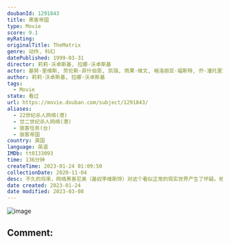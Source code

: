 ```yaml
---
doubanId: 1291843
title: 黑客帝国
type: Movie
score: 9.1
myRating: 
originalTitle: TheMatrix
genre: 动作, 科幻
datePublished: 1999-03-31
director: 莉莉·沃卓斯基, 拉娜·沃卓斯基
actor: 基努·里维斯, 劳伦斯·菲什伯恩, 凯瑞, 雨果·维文, 格洛丽亚·福斯特, 乔·潘托里亚诺, 马库斯·钟, 朱利安·阿拉汗加, 马特·多兰, 贝琳达·麦克洛里, 安东尼雷派克, 罗伯特·泰勒, 阿达·尼科德莫, 罗温·维特, 塔玛拉·布朗, 纳塔莉·特珍, 比尔·扬, 克里斯·斯科特, 纳许·埃哲顿, 张磊, 户田惠子, 童自荣, 保罗·戈达德, 沈晓谦, 金永钢
author: 莉莉·沃卓斯基, 拉娜·沃卓斯基
tags:
  - Movie
state: 看过
url: https://movie.douban.com/subject/1291843/
aliases:
  - 22世纪杀人网络(港)
  - 廿二世纪杀人网络(港)
  - 骇客任务(台)
  - 骇客帝国
country: 美国
language: 英语
IMDb: tt0133093
time: 136分钟
createTime: 2023-01-24 01:09:50
collectionDate: 2020-11-04
desc: 不久的将来，网络黑客尼奥（基奴李维斯饰）对这个看似正常的现实世界产生了怀疑。他结识了黑客崔妮蒂（凯莉·安·摩丝饰），并见到了黑客组织的首领墨菲斯（劳伦斯·菲什伯恩饰）。墨菲斯告诉他，现实世界其实...
date created: 2023-01-24
date modified: 2023-03-08
---
```


![image](p451926968.jpg)

Comment:
---
